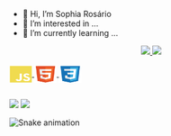 - 👋 Hi, I’m Sophia Rosário
- 👀 I’m interested in ...
- 🌱 I’m currently learning ...

<div align="center">
  <a href="https://github.com/sophiaRosario">
  <img height="150em" src="https://github-readme-stats.vercel.app/api?username=sophiaRosario&show_icons=true&theme=dracula&include_all_commits=true&count_private=true"/>
  <img height="150em" src="https://github-readme-stats.vercel.app/api/top-langs/?username=sophiaRosario&layout=compact&langs_count=7&theme=dracula"/>
</div>
  
<div style="display: inline_block"><br>
  <img align="center" alt="Soph-Js" height="30" width="40" src="https://raw.githubusercontent.com/devicons/devicon/master/icons/javascript/javascript-plain.svg">
  <img align="center" alt="Soph-HTML" height="30" width="40" src="https://raw.githubusercontent.com/devicons/devicon/master/icons/html5/html5-original.svg">
  <img align="center" alt="Soph-CSS" height="30" width="40" src="https://raw.githubusercontent.com/devicons/devicon/master/icons/css3/css3-original.svg">
</div>

##

<div>
 <a href = "mailto:sophia.jesus@sptech.school"><img src="https://img.shields.io/badge/-Gmail-%23333?style=for-the-badge&logo=gmail&logoColor=white" target="_blank"></a>
 <a href="https://www.linkedin.com/in/sophia-ros%C3%A1rio-de-jesus-a89878249/" target="_blank"><img src="https://img.shields.io/badge/-LinkedIn-%230077B5?style=for-the-badge&logo=linkedin&logoColor=white" target="_blank"></a> 
  
  ![Snake animation](https://github.com/sophiaRosario/sophiaRosario/blob/output/github-contribution-grid-snake.svg)
 
</div>  
